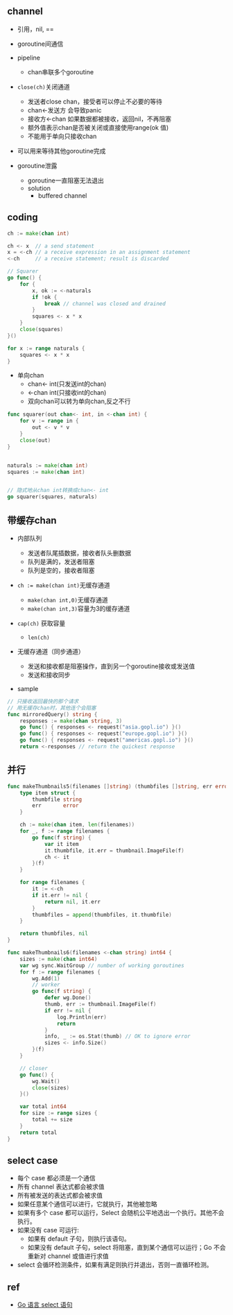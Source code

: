 ## channel

+ 引用，nil, == 

+ goroutine间通信

+ pipeline
    + chan串联多个goroutine

+ `close(ch)`关闭通道
    + 发送者close chan，接受者可以停止不必要的等待
    + chan<-发送方 会导致panic
    + 接收方<-chan  如果数据都被接收，返回nil，不再阻塞
    + 额外值表示chan是否被关闭或直接使用range(ok 值)
    + 不能用于单向只接收chan

+ 可以用来等待其他goroutine完成

+ goroutine泄露
    + goroutine一直阻塞无法退出
    + solution
        + buffered channel


## coding
```go
ch := make(chan int)

ch <- x  // a send statement
x = <-ch // a receive expression in an assignment statement
<-ch     // a receive statement; result is discarded
```



```go
// Squarer
go func() {
    for {
        x, ok := <-naturals
        if !ok {
            break // channel was closed and drained
        }
        squares <- x * x
    }
    close(squares)
}()

for x := range naturals {
    squares <- x * x
}
```

+ 单向chan
    + chan<- int(只发送int的chan)
    + <-chan int(只接收int的chan)
    + 双向chan可以转为单向chan,反之不行
```go
func squarer(out chan<- int, in <-chan int) {
    for v := range in {
        out <- v * v
    }
    close(out)
}


naturals := make(chan int)
squares := make(chan int)


// 隐式地从chan int转换成chan<- int
go squarer(squares, naturals)
```

## 带缓存chan
+ 内部队列
    + 发送者队尾插数据，接收者队头删数据
    + 队列是满的，发送者阻塞
    + 队列是空的，接收者阻塞

+ `ch := make(chan int)`无缓存通道
    + `make(chan int,0)`无缓存通道
    + `make(chan int,3)`容量为3的缓存通道

+ `cap(ch)` 获取容量
    + `len(ch)`

+ 无缓存通道（同步通道）
    + 发送和接收都是阻塞操作，直到另一个goroutine接收或发送值
    + 发送和接收同步

+ sample
```go
// 只接收返回最快的那个请求
// 用无缓存chan时，其他连个会阻塞
func mirroredQuery() string {
    responses := make(chan string, 3)
    go func() { responses <- request("asia.gopl.io") }()
    go func() { responses <- request("europe.gopl.io") }()
    go func() { responses <- request("americas.gopl.io") }()
    return <-responses // return the quickest response

```


## 并行
```go
func makeThumbnails5(filenames []string) (thumbfiles []string, err error) {
    type item struct {
        thumbfile string
        err       error
    }

    ch := make(chan item, len(filenames))
    for _, f := range filenames {
        go func(f string) {
            var it item
            it.thumbfile, it.err = thumbnail.ImageFile(f)
            ch <- it
        }(f)
    }

    for range filenames {
        it := <-ch
        if it.err != nil {
            return nil, it.err
        }
        thumbfiles = append(thumbfiles, it.thumbfile)
    }

    return thumbfiles, nil
}
```

```go
func makeThumbnails6(filenames <-chan string) int64 {
    sizes := make(chan int64)
    var wg sync.WaitGroup // number of working goroutines
    for f := range filenames {
        wg.Add(1)
        // worker
        go func(f string) {
            defer wg.Done()
            thumb, err := thumbnail.ImageFile(f)
            if err != nil {
                log.Println(err)
                return
            }
            info, _ := os.Stat(thumb) // OK to ignore error
            sizes <- info.Size()
        }(f)
    }

    // closer
    go func() {
        wg.Wait()
        close(sizes)
    }()

    var total int64
    for size := range sizes {
        total += size
    }
    return total
}
```


## select case 

+ 每个 case 都必须是一个通信
+ 所有 channel 表达式都会被求值
+ 所有被发送的表达式都会被求值
+ 如果任意某个通信可以进行，它就执行，其他被忽略
+ 如果有多个 case 都可以运行，Select 会随机公平地选出一个执行。其他不会执行。
+ 如果没有 case 可运行:
    + 如果有 default 子句，则执行该语句。
    + 如果没有 default 子句，select 将阻塞，直到某个通信可以运行；Go 不会重新对 channel 或值进行求值
+ select 会循环检测条件，如果有满足则执行并退出，否则一直循环检测。


## ref
+ [Go 语言 select 语句](https://www.runoob.com/go/go-select-statement.html)